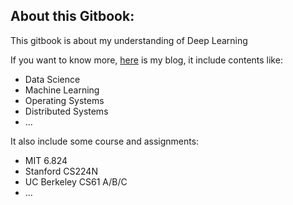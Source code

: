 ## About this Gitbook:

This gitbook is about my understanding of Deep Learning



If you want to know more, [here](https://yu-yang.pro/) is my blog, it include contents like:

- Data Science 
- Machine Learning
- Operating Systems
- Distributed Systems
- ...

It also include some course and assignments:

- MIT 6.824
- Stanford CS224N
- UC Berkeley CS61 A/B/C
- ...
